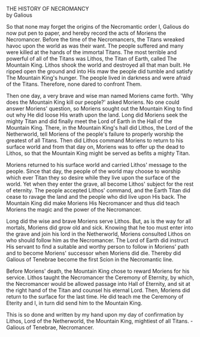 THE HISTORY OF NECROMANCY  
by Galious  
  
So that none may forget the origins of the Necromantic order I, Galious do now put pen to paper, and hereby record the acts of Moriens the Necromancer. Before the time of the Necromancers, the Titans wreaked havoc upon the world as was their want. The people suffered and many were killed at the hands of the immortal Titans. The most terrible and powerful of all of the Titans was Lithos, the Titan of Earth, called The Mountain King. Lithos shook the world and destroyed all that man built. He ripped open the ground and into His maw the people did tumble and satisfy The Mountain King's hunger. The people lived in darkness and were afraid of the Titans. Therefore, none dared to confront Them.  
  
Then one day, a very brave and wise man named Moriens came forth. 'Why does the Mountain King kill our people?' asked Moriens. No one could answer Moriens' question, so Moriens sought out the Mountain King to find out why He did loose His wrath upon the land. Long did Moriens seek the mighty Titan and did finally meet the Lord of Earth in the Hall of the Mountain King. There, in the Mountain King's hall did Lithos, the Lord of the Netherworld, tell Moriens of the people's failure to properly worship the greatest of all Titans. Then did Lithos command Moriens to return to his surface world and from that day on, Moriens was to offer up the dead to Lithos, so that the Mountain King might be served as befits a mighty Titan.  
  
Moriens returned to his surface world and carried Lithos' message to the people. Since that day, the people of the world may choose to worship which ever Titan they so desire while they live upon the surface of the world. Yet when they enter the grave, all become Lithos' subject for the rest of eternity. The people accepted Lithos' command, and the Earth Titan did cease to ravage the land and the people who did live upon His back. The Mountain King did make Moriens His Necromancer and thus did teach Moriens the magic and the power of the Necromancer.  
  
Long did the wise and brave Moriens serve Lithos. But, as is the way for all mortals, Moriens did grow old and sick. Knowing that he too must enter into the grave and join his lord in the Netherworld, Moriens consulted Lithos on who should follow him as the Necromancer. The Lord of Earth did instruct His servant to find a suitable and worthy person to follow in Moriens' path and to become Moriens' successor when Moriens did die. Thereby did Galious of Tenebrae become the first Scion in the Necromantic line.  
  
Before Moriens' death, the Mountain King chose to reward Moriens for his service. Lithos taught the Necromancer the Ceremony of Eternity, by which, the Necromancer would be allowed passage into Hall of Eternity, and sit at the right hand of the Titan and counsel his eternal Lord. Then, Moriens did return to the surface for the last time. He did teach me the Ceremony of Eterity and I, in turn did send him to the Mountain King.  
  
This is so done and written by my hand upon my day of confirmation by Lithos, Lord of the Netherworld, the Mountain King, mightiest of all Titans. -Galious of Tenebrae, Necromancer.